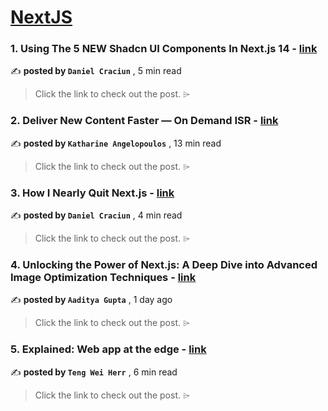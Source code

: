 
<h1><a href=https://medium.com/tag/nextjs/recommended target="_blank" rel="noopener noreferrer">NextJS</a></h1>
<h3>1. Using The 5 NEW Shadcn UI Components In Next.js 14 - <a href=https://medium.com/gitconnected/using-5-new-shadcn-ui-components-in-next-js-14-8f4bc33d2911?source=tag_recommended_feed---------0-84----------nextjs----------23a805be_5751_4eb3_9732_16c4ec464657------- target="_blank" rel="noopener noreferrer">link</a></h3>

✍️ **posted by `Daniel Craciun`** <date> , 5 min read</date>

<blockquote>Click the link to check out the post. ⌲</blockquote>

<h3>2. Deliver New Content Faster — On Demand ISR - <a href=https://medium.com/stackademic/on-demand-incremental-static-regeneration-3aac500641d8?source=tag_recommended_feed---------1-107----------nextjs----------23a805be_5751_4eb3_9732_16c4ec464657------- target="_blank" rel="noopener noreferrer">link</a></h3>

✍️ **posted by `Katharine Angelopoulos`** <date> , 13 min read</date>

<blockquote>Click the link to check out the post. ⌲</blockquote>

<h3>3. How I Nearly Quit Next.js - <a href=https://medium.com/gitconnected/how-i-nearly-quit-next-js-6bd58edef5fe?source=tag_recommended_feed---------2-85----------nextjs----------23a805be_5751_4eb3_9732_16c4ec464657------- target="_blank" rel="noopener noreferrer">link</a></h3>

✍️ **posted by `Daniel Craciun`** <date> , 4 min read</date>

<blockquote>Click the link to check out the post. ⌲</blockquote>

<h3>4. Unlocking the Power of Next.js: A Deep Dive into Advanced Image Optimization Techniques - <a href=https://medium.com/@aadityagupta400/unlocking-the-power-of-next-js-a-deep-dive-into-advanced-image-optimization-techniques-b1740b8d6a5f?source=tag_recommended_feed---------3-84----------nextjs----------23a805be_5751_4eb3_9732_16c4ec464657------- target="_blank" rel="noopener noreferrer">link</a></h3>

✍️ **posted by `Aaditya Gupta`** <date> , 1 day ago</date>

<blockquote>Click the link to check out the post. ⌲</blockquote>

<h3>5. Explained: Web app at the edge - <a href=https://medium.com/gitconnected/explained-web-app-at-the-edge-fb391985a0a5?source=tag_recommended_feed---------4-107----------nextjs----------23a805be_5751_4eb3_9732_16c4ec464657------- target="_blank" rel="noopener noreferrer">link</a></h3>

✍️ **posted by `Teng Wei Herr`** <date> , 6 min read</date>

<blockquote>Click the link to check out the post. ⌲</blockquote>

